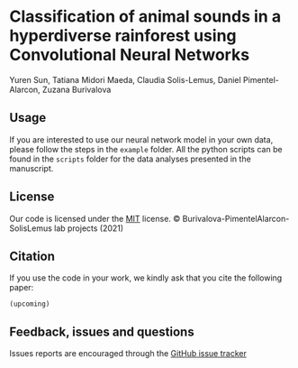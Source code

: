 # Classification of animal sounds in a hyperdiverse rainforest using Convolutional Neural Networks

Yuren Sun, Tatiana Midori Maeda, Claudia Solis-Lemus, Daniel Pimentel-Alarcon, Zuzana Burivalova

## Usage

If you are interested to use our neural network model in your own data, please follow the steps in the `example` folder.
All the python scripts can be found in the `scripts` folder for the data analyses presented in the manuscript.


## License
Our code is licensed under the [MIT](https://opensource.org/licenses/MIT) license. &copy; Burivalova-PimentelAlarcon-SolisLemus lab projects (2021)

## Citation
If you use the code in your work, we kindly ask that you cite the following paper:
```
(upcoming)
```

## Feedback, issues and questions

Issues reports are encouraged through the [GitHub issue tracker](https://github.com/solislemuslab/tropical-stethoscope/issues)

